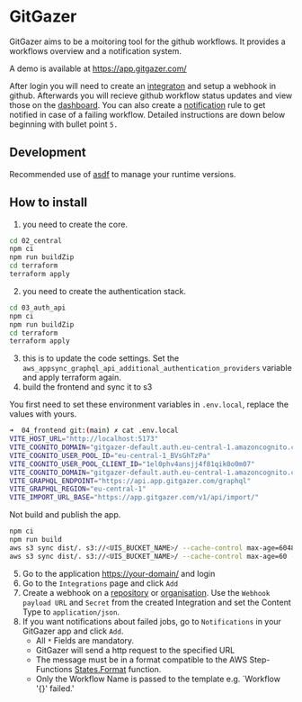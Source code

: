 # GitGazer

GitGazer aims to be a moitoring tool for the github workflows. It provides a workflows overview and a notification system.

A demo is available at <https://app.gitgazer.com/>

After login you will need to create an [integraton](https://app.gitgazer.com/integrations) and setup a webhook in github. Afterwards you will recieve github workflow status updates and view those on the [dashboard](https://app.gitgazer.com/dashboard). You can also create a [notification](https://app.gitgazer.com/notifications) rule to get notified in case of a failing workflow. Detailed instructions are down below beginning with bullet point `5.`

## Development

Recommended use of [asdf](https://asdf-vm.com/) to manage your runtime versions.

## How to install

1. you need to create the core.

```bash
cd 02_central
npm ci
npm run buildZip
cd terraform
terraform apply
```

2. you need to create the authentication stack.

```bash
cd 03_auth_api
npm ci
npm run buildZip
cd terraform
terraform apply
```

3. this is to update the code settings. Set the `aws_appsync_graphql_api_additional_authentication_providers` variable and apply terraform again.
4. build the frontend and sync it to s3

You first need to set these environment variables in `.env.local`, replace the values with yours.

```bash
➜  04_frontend git:(main) ✗ cat .env.local
VITE_HOST_URL="http://localhost:5173"
VITE_COGNITO_DOMAIN="gitgazer-default.auth.eu-central-1.amazoncognito.com"
VITE_COGNITO_USER_POOL_ID="eu-central-1_BVsGhTzPa"
VITE_COGNITO_USER_POOL_CLIENT_ID="1el0phv4ansjj4f81qik0o0m07"
VITE_COGNITO_DOMAIN="gitgazer-default.auth.eu-central-1.amazoncognito.com"
VITE_GRAPHQL_ENDPOINT="https://api.app.gitgazer.com/graphql"
VITE_GRAPHQL_REGION="eu-central-1"
VITE_IMPORT_URL_BASE="https://app.gitgazer.com/v1/api/import/"
```

Not build and publish the app.

```bash
npm ci
npm run build
aws s3 sync dist/. s3://<UIS_BUCKET_NAME>/ --cache-control max-age=604800 --exclude "*.html"
aws s3 sync dist/. s3://<UIS_BUCKET_NAME>/ --cache-control max-age=60 --include "*.html"
```

5. Go to the application <https://your-domain/> and login
6. Go to the `Integrations` page and click `Add`
7. Create a webhook on a [repository](https://docs.github.com/en/webhooks/using-webhooks/creating-webhooks#creating-a-repository-webhook) or [organisation](https://docs.github.com/en/webhooks/using-webhooks/creating-webhooks#creating-an-organization-webhook). Use the `Webhook payload URL` and `Secret` from the created Integration and set the Content Type to `application/json`.
8. If you want notifications about failed jobs, go to `Notifications` in your GitGazer app and click `Add`.
   - All `*` Fields are mandatory.
   - GitGazer will send a http request to the specified URL
   - The message must be in a format compatible to the AWS Step-Functions [States.Format](https://docs.aws.amazon.com/step-functions/latest/dg/amazon-states-language-intrinsic-functions.html#asl-intrsc-func-generic) function.
   - Only the Workflow Name is passed to the template e.g. `Workflow '{}' failed.'
